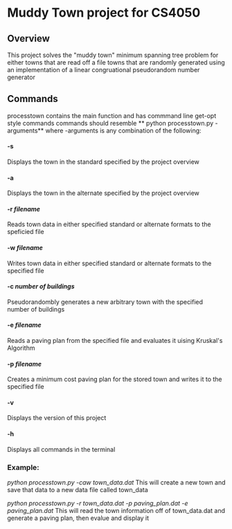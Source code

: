 # Muddy Town project for CS4050

## Overview
This project solves the "muddy town" minimum spanning tree problem for either 
  towns that are read off a file
  towns that are randomly generated using an implementation of a linear congruational pseudorandom number generator

## Commands 
processtown contains the main function and has commmand line get-opt style commands
commands should resemble ** python processtown.py -arguments** where -arguments is any combination of the following:

#### -s
  Displays the town in the standard specified by the project overview
  
#### -a 
  Displays the town in the alternate specified by the project overview

#### -r *filename* 
  Reads town data in either specified standard or alternate formats to the speficied file
  
#### -w *filename* 
   Writes town data in either specified standard or alternate formats to the specified file
   
#### -c *number of buildings* 
  Pseudorandombly generates a new arbitrary town with the specified number of buildings
  
#### -e *filename* 
  Reads a paving plan from the specified file and evaluates it uising Kruskal's Algorithm
  
#### -p *filename* 
  Creates a minimum cost paving plan for the stored town and writes it to the specified file
  
#### -v
  Displays the version of this project
  
#### -h
  Displays all commands in the terminal

### Example:
*python processtown.py -caw town_data.dat*
This will create a new town and save that data to a new data file called town_data

*python processtown.py -r town_data.dat -p paving_plan.dat -e paving_plan.dat*
This will read the town information off of town_data.dat and generate a paving plan, then evalue and display it